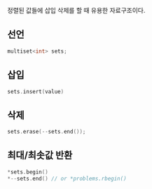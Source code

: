 정렬된 값들에 삽입 삭제를 할 때 유용한 자료구조이다.

## 선언
```cpp
multiset<int> sets;
```

## 삽입
```cpp
sets.insert(value)
```

## 삭제
```cpp
sets.erase(--sets.end());
```

## 최대/최솟값 반환
```cpp
*sets.begin()
*--sets.end() // or *problems.rbegin()
```